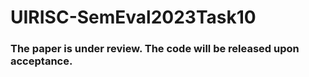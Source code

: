 # UIRISC-SemEval2023Task10

### The paper is under review. The code will be released upon acceptance.
